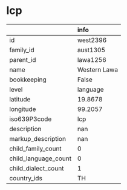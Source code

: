 # lcp
|                      | info         |
|:---------------------|:-------------|
| id                   | west2396     |
| family_id            | aust1305     |
| parent_id            | lawa1256     |
| name                 | Western Lawa |
| bookkeeping          | False        |
| level                | language     |
| latitude             | 19.8678      |
| longitude            | 99.2057      |
| iso639P3code         | lcp          |
| description          | nan          |
| markup_description   | nan          |
| child_family_count   | 0            |
| child_language_count | 0            |
| child_dialect_count  | 1            |
| country_ids          | TH           |